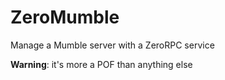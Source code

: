 ZeroMumble
==========

Manage a Mumble server with a ZeroRPC service

**Warning**: it's more a POF than anything else
